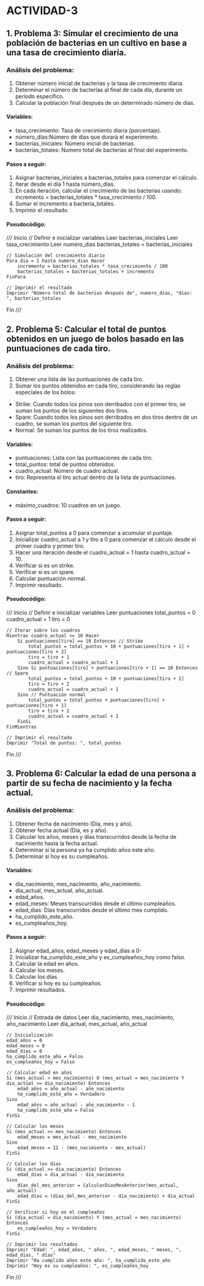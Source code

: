 # ACTIVIDAD-3
## 1. Problema 3: Simular el crecimiento de una población de bacterias en un cultivo en base a una tasa de crecimiento diaria.
### Análisis del problema:
1. Obtener número inicial de bacterias y la tasa de crecimiento diaria.
2. Determinar el número de bacterias al final de cada día, durante un período específico.
3. Calcular la población final después de un determinado número de días.
#### Variables:
- tasa_crecimiento: Tasa de crecimiento diaria (porcentaje).
- número_días:Número de días que durará el experimento.
- bacterias_iniciales: Número inicial de bacterias.
- bacterias_totales: Numero total de bacterias al final del experimento.
#### Pasos a seguir:
1. Asignar bacterias_iniciales a bacterias_totales para comenzar el cálculo.
2. Iterar desde el día 1 hasta número_días.
3. En cada iteración, calcular el crecimiento de las bacterias usando: incremento = bacterias_totales * tasa_crecimiento / 100.
4. Sumar el incremento a bacteria_totales.
5. Imprimir el resultado.
#### Pseudocódigo:
/// Inicio
    // Definir e inicializar variables
    Leer bacterias_iniciales
    Leer tasa_crecimiento
    Leer numero_dias
    bacterias_totales = bacterias_iniciales

    // Simulación del crecimiento diario
    Para dia = 1 hasta numero_dias Hacer
        incremento = bacterias_totales * tasa_crecimiento / 100
        bacterias_totales = bacterias_totales + incremento
    FinPara

    // Imprimir el resultado
    Imprimir "Número total de bacterias después de", numero_dias, "días: ", bacterias_totales
Fin ///
## 2. Problema 5: Calcular el total de puntos obtenidos en un juego de bolos basado en las puntuaciones de cada tiro.
### Análisis del problema:
1. Obtener una lista de las puntuaciones de cada tiro.
2. Sumar los puntos obtenidos en cada tiro, considerando las reglas especiales de los bolos:
- Strike: Cuando todos los pinos son derribados con el primer tiro, se suman los puntos de los siguientes dos tiros.
- Spare: Cuando todos los pinos son derribados en dos tiros dentro de un cuadro, se suman los puntos del siguiente tiro.
- Normal: Se suman los puntos de los tiros realizados.
#### Variables: 
- puntuaciones: Lista con las puntuaciones de cada tiro.
- total_puntos: total de puntos obtenidos.
- cuadro_actual: Número de cuadro actual.
- tiro: Representa el tiro actual dentro de la lista de puntuaciones.
#### Constantes: 
- máximo_cuadros: 10 cuadros en un juego.
#### Pasos a seguir:
1. Asignar total_puntos a 0 para comenzar a acumular el puntaje.
2. Inicializar cuadro_actual a 1 y tiro a 0 para comenzar el cálculo desde el primer cuadro y primer tiro. 
3. Hacer una iteración desde el cuadro_actual = 1 hasta cuadro_actual = 10.
4. Verificar si es un strike.
5. Verificar si es un spare.
6. Calcular puntuación normal.
7. Imprimir resultado.
#### Pseudocódigo:
/// Inicio
    // Definir e inicializar variables
    Leer puntuaciones
    total_puntos = 0
    cuadro_actual = 1
    tiro = 0

    // Iterar sobre los cuadros
    Mientras cuadro_actual <= 10 Hacer
        Si puntuaciones[tiro] == 10 Entonces // Strike
            total_puntos = total_puntos + 10 + puntuaciones[tiro + 1] + puntuaciones[tiro + 2]
            tiro = tiro + 1
            cuadro_actual = cuadro_actual + 1
        Sino Si puntuaciones[tiro] + puntuaciones[tiro + 1] == 10 Entonces // Spare
            total_puntos = total_puntos + 10 + puntuaciones[tiro + 2]
            tiro = tiro + 2
            cuadro_actual = cuadro_actual + 1
        Sino // Puntuación normal
            total_puntos = total_puntos + puntuaciones[tiro] + puntuaciones[tiro + 1]
            tiro = tiro + 2
            cuadro_actual = cuadro_actual + 1
        FinSi
    FinMientras

    // Imprimir el resultado
    Imprimir "Total de puntos: ", total_puntos
Fin ///
## 3. Problema 6: Calcular la edad de una persona a partir de su fecha de nacimiento y la fecha actual.
### Análisis del problema:
1. Obtener fecha de nacimiento (Día, mes y año).
2. Obtener fecha actual (Día, es y año).
3. Calcular los años, meses y días transcurridos desde la fecha de nacimiento hasta la fecha actual.
4. Determinar si la persona ya ha cumplido años este año.
5. Determinar si hoy es su cumpleaños.
#### Variables: 
- dia_nacimiento, mes_nacimiento, año_nacimiento.
- dia_actual, mes_actual, año_actual.
- edad_años.
- edad_meses: Meses transcurridos desde el último cumpleaños.
- edad_dias: Días transcurridos desde el último mes cumplido.
- ha_cumplido_este_año.
- es_cumpleaños_hoy.
#### Pasos a seguir:
1. Asignar edad_años, edad_meses y edad_dias a 0-
2. Inicializar ha_cumplido_este_año y es_cumpleaños_hoy como falso.
3. Calcular la edad en años.
4. Calcular los meses.
5. Calcular los días. 
6. Verificar si hoy es su cumpleaños.
7. Imprimir resultados.
#### Pseudocódigo:
/// Inicio
    // Entrada de datos
    Leer dia_nacimiento, mes_nacimiento, año_nacimiento
    Leer dia_actual, mes_actual, año_actual

    // Inicialización
    edad_años = 0
    edad_meses = 0
    edad_días = 0
    ha_cumplido_este_año = Falso
    es_cumpleaños_hoy = Falso

    // Calcular edad en años
    Si (mes_actual > mes_nacimiento) O (mes_actual = mes_nacimiento Y dia_actual >= dia_nacimiento) Entonces
        edad_años = año_actual - año_nacimiento
        ha_cumplido_este_año = Verdadero
    Sino
        edad_años = año_actual - año_nacimiento - 1
        ha_cumplido_este_año = Falso
    FinSi

    // Calcular los meses
    Si (mes_actual >= mes_nacimiento) Entonces
        edad_meses = mes_actual - mes_nacimiento
    Sino
        edad_meses = 12 - (mes_nacimiento - mes_actual)
    FinSi

    // Calcular los días
    Si (dia_actual >= dia_nacimiento) Entonces
        edad_días = dia_actual - dia_nacimiento
    Sino
        días_del_mes_anterior = CalcularDiasMesAnterior(mes_actual, año_actual)
        edad_días = (días_del_mes_anterior - dia_nacimiento) + dia_actual
    FinSi

    // Verificar si hoy es el cumpleaños
    Si (dia_actual = dia_nacimiento) Y (mes_actual = mes_nacimiento) Entonces
        es_cumpleaños_hoy = Verdadero
    FinSi

    // Imprimir los resultados
    Imprimir "Edad: ", edad_años, " años, ", edad_meses, " meses, ", edad_días, " días"
    Imprimir "Ha cumplido años este año: ", ha_cumplido_este_año
    Imprimir "Hoy es su cumpleaños: ", es_cumpleaños_hoy
Fin ///
